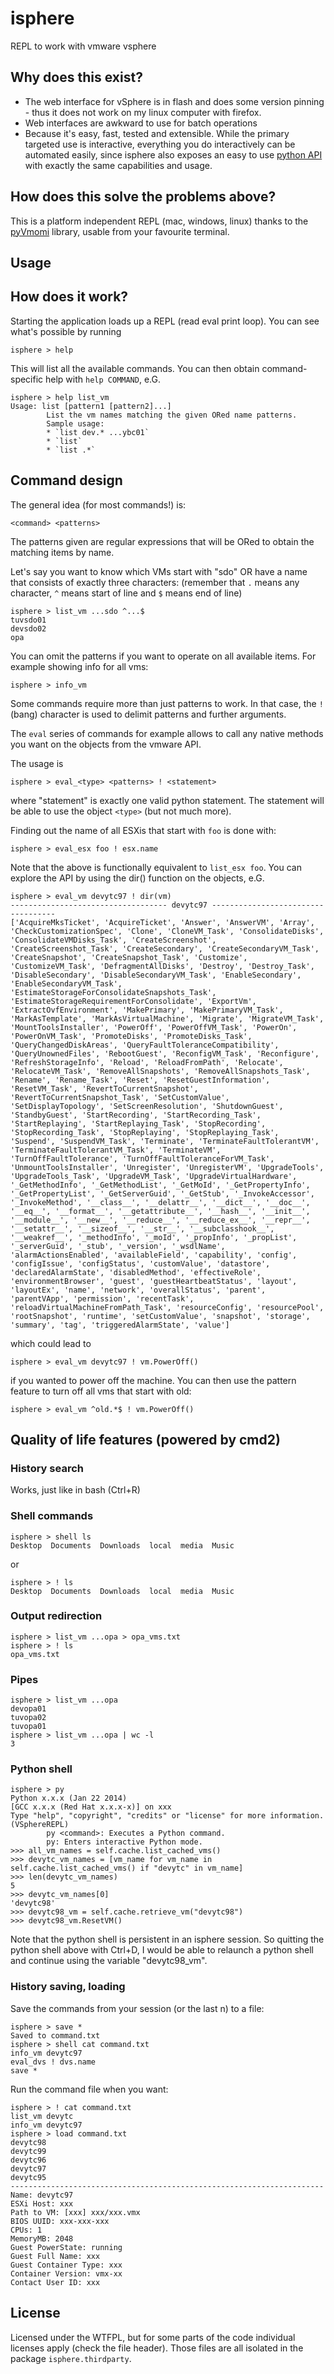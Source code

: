 isphere
=======

REPL to work with vmware vsphere


Why does this exist?
--------------------

* The web interface for vSphere is in flash and does some version pinning - thus it does not work on my linux computer with firefox.
* Web interfaces are awkward to use for batch operations
* Because it's easy, fast, tested and extensible. While the primary targeted use is interactive, everything you do interactively can be automated easily, since isphere also exposes an easy to use [python API](http://max.riehl.io/isphere/) with exactly the same capabilities and usage.


How does this solve the problems above?
---------------------------------------
This is a platform independent REPL (mac, windows, linux) thanks to the [pyVmomi](https://pypi.python.org/pypi/pyvmomi) library, usable from your favourite terminal.


Usage
-----

## How does it work?

Starting the application loads up a REPL (read eval print loop). You can see what's possible by running
```
isphere > help
```

This will list all the available commands. You can then obtain command-specific help with `help COMMAND`, e.G.

```
isphere > help list_vm
Usage: list [pattern1 [pattern2]...]
        List the vm names matching the given ORed name patterns.
        Sample usage:
        * `list dev.* ...ybc01`
        * `list`
        * `list .*`
```

## Command design

The general idea (for most commands!) is:

```
<command> <patterns>
```

The patterns given are regular expressions that will be ORed to obtain the matching items by name.

Let's say you want to know which VMs start with "sdo" OR have a name that consists of exactly three characters: (remember that `.` means any character, `^` means start of line and `$` means end of line)

```
isphere > list_vm ...sdo ^...$
tuvsdo01
devsdo02
opa
```

You can omit the patterns if you want to operate on all available items. For example showing info for all vms:

```
isphere > info_vm
```

Some commands require more than just patterns to work.
In that case, the `!` (bang) character is used to delimit patterns and further arguments.

The `eval` series of commands for example allows to call any native methods you want on the objects from the vmware API.

The usage is
```
isphere > eval_<type> <patterns> ! <statement>
```
where "statement" is exactly one valid python statement. The statement will be able to use the object `<type>` (but not much more).

Finding out the name of all ESXis that start with `foo` is done with:

```
isphere > eval_esx foo ! esx.name
```

Note that the above is functionally equivalent to `list_esx foo`. You can explore the API by using the dir() function on the objects, e.G.

```
isphere > eval_vm devytc97 ! dir(vm)
----------------------------------- devytc97 -----------------------------------
['AcquireMksTicket', 'AcquireTicket', 'Answer', 'AnswerVM', 'Array', 'CheckCustomizationSpec', 'Clone', 'CloneVM_Task', 'ConsolidateDisks', 'ConsolidateVMDisks_Task', 'CreateScreenshot', 'CreateScreenshot_Task', 'CreateSecondary', 'CreateSecondaryVM_Task', 'CreateSnapshot', 'CreateSnapshot_Task', 'Customize', 'CustomizeVM_Task', 'DefragmentAllDisks', 'Destroy', 'Destroy_Task', 'DisableSecondary', 'DisableSecondaryVM_Task', 'EnableSecondary', 'EnableSecondaryVM_Task', 'EstimateStorageForConsolidateSnapshots_Task', 'EstimateStorageRequirementForConsolidate', 'ExportVm', 'ExtractOvfEnvironment', 'MakePrimary', 'MakePrimaryVM_Task', 'MarkAsTemplate', 'MarkAsVirtualMachine', 'Migrate', 'MigrateVM_Task', 'MountToolsInstaller', 'PowerOff', 'PowerOffVM_Task', 'PowerOn', 'PowerOnVM_Task', 'PromoteDisks', 'PromoteDisks_Task', 'QueryChangedDiskAreas', 'QueryFaultToleranceCompatibility', 'QueryUnownedFiles', 'RebootGuest', 'ReconfigVM_Task', 'Reconfigure', 'RefreshStorageInfo', 'Reload', 'ReloadFromPath', 'Relocate', 'RelocateVM_Task', 'RemoveAllSnapshots', 'RemoveAllSnapshots_Task', 'Rename', 'Rename_Task', 'Reset', 'ResetGuestInformation', 'ResetVM_Task', 'RevertToCurrentSnapshot', 'RevertToCurrentSnapshot_Task', 'SetCustomValue', 'SetDisplayTopology', 'SetScreenResolution', 'ShutdownGuest', 'StandbyGuest', 'StartRecording', 'StartRecording_Task', 'StartReplaying', 'StartReplaying_Task', 'StopRecording', 'StopRecording_Task', 'StopReplaying', 'StopReplaying_Task', 'Suspend', 'SuspendVM_Task', 'Terminate', 'TerminateFaultTolerantVM', 'TerminateFaultTolerantVM_Task', 'TerminateVM', 'TurnOffFaultTolerance', 'TurnOffFaultToleranceForVM_Task', 'UnmountToolsInstaller', 'Unregister', 'UnregisterVM', 'UpgradeTools', 'UpgradeTools_Task', 'UpgradeVM_Task', 'UpgradeVirtualHardware', '_GetMethodInfo', '_GetMethodList', '_GetMoId', '_GetPropertyInfo', '_GetPropertyList', '_GetServerGuid', '_GetStub', '_InvokeAccessor', '_InvokeMethod', '__class__', '__delattr__', '__dict__', '__doc__', '__eq__', '__format__', '__getattribute__', '__hash__', '__init__', '__module__', '__new__', '__reduce__', '__reduce_ex__', '__repr__', '__setattr__', '__sizeof__', '__str__', '__subclasshook__', '__weakref__', '_methodInfo', '_moId', '_propInfo', '_propList', '_serverGuid', '_stub', '_version', '_wsdlName', 'alarmActionsEnabled', 'availableField', 'capability', 'config', 'configIssue', 'configStatus', 'customValue', 'datastore', 'declaredAlarmState', 'disabledMethod', 'effectiveRole', 'environmentBrowser', 'guest', 'guestHeartbeatStatus', 'layout', 'layoutEx', 'name', 'network', 'overallStatus', 'parent', 'parentVApp', 'permission', 'recentTask', 'reloadVirtualMachineFromPath_Task', 'resourceConfig', 'resourcePool', 'rootSnapshot', 'runtime', 'setCustomValue', 'snapshot', 'storage', 'summary', 'tag', 'triggeredAlarmState', 'value']
```

which could lead to

```
isphere > eval_vm devytc97 ! vm.PowerOff()
```

if you wanted to power off the machine.
You can then use the pattern feature to turn off all vms that start with old:

```
isphere > eval_vm ^old.*$ ! vm.PowerOff()
```


## Quality of life features (powered by cmd2)
### History search

Works, just like in bash (Ctrl+R)

### Shell commands

```
isphere > shell ls
Desktop  Documents  Downloads  local  media  Music
```

or
```
isphere > ! ls
Desktop  Documents  Downloads  local  media  Music
```

### Output redirection
```
isphere > list_vm ...opa > opa_vms.txt
isphere > ! ls
opa_vms.txt
```

### Pipes
```
isphere > list_vm ...opa
devopa01
tuvopa02
tuvopa01
isphere > list_vm ...opa | wc -l
3
```

### Python shell
```
isphere > py
Python x.x.x (Jan 22 2014)
[GCC x.x.x (Red Hat x.x.x-x)] on xxx
Type "help", "copyright", "credits" or "license" for more information.
(VSphereREPL)
        py <command>: Executes a Python command.
        py: Enters interactive Python mode.
>>> all_vm_names = self.cache.list_cached_vms()
>>> devytc_vm_names = [vm_name for vm_name in self.cache.list_cached_vms() if "devytc" in vm_name]
>>> len(devytc_vm_names) 
5
>>> devytc_vm_names[0] 
'devytc98'
>>> devytc98_vm = self.cache.retrieve_vm("devytc98")
>>> devytc98_vm.ResetVM()
```

Note that the python shell is persistent in an isphere session. So quitting the python shell above with Ctrl+D, I would be able to relaunch a python shell and continue using the variable "devytc98_vm".

### History saving, loading

Save the commands from your session (or the last n) to a file:

```
isphere > save *
Saved to command.txt
isphere > shell cat command.txt
info_vm devytc97
eval_dvs ! dvs.name
save *
```

Run the command file when you want:

```
isphere > ! cat command.txt
list_vm devytc
info_vm devytc97
isphere > load command.txt
devytc98
devytc99
devytc96
devytc97
devytc95
----------------------------------------------------------------------
Name: devytc97
ESXi Host: xxx
Path to VM: [xxx] xxx/xxx.vmx
BIOS UUID: xxx-xxx-xxx
CPUs: 1
MemoryMB: 2048
Guest PowerState: running
Guest Full Name: xxx
Guest Container Type: xxx
Container Version: vmx-xx
Contact User ID: xxx
```

License
-------

Licensed under the WTFPL, but for some parts of the code individual licenses apply (check the file header). Those files are all isolated in the package `isphere.thirdparty`.

